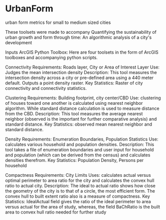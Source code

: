 # UrbanForm
urban form metrics for small to medium sized cities



These toolsets were made to accompany Quantifying the sustainability of urban growth and form through time: An algorithmic analysis of a city's development

Inputs ArcGIS Python Toolbox:
Here are four toolsets in the form of ArcGIS  toolboxes and accompanying python scripts.

Connectivity
Requirements: Roads layer, City or Area of Interest Layer
Use: Judges the mean intersection density
Description: This tool measures the intersection density across a city or pre-defined area using a 440 meter default. Outputs a point density raster.
Key Statistics: Raster of city connectivity and connectivity statistics.

Clustering
Requirements: Building footprint, city center/CBD
Use: clustering of houses toward one another is calculated using nearest neighbor algorithm. While standard distance calculation is used to measure distance from the CBD.
Description: This tool measures the average nearest neighbor (observed is the important for further comparative analysis) and standard distance.
Key Statistics: observed mean nearest neighbor and standard distance.

Density
Requirements: Enumeration Boundaries, Population Statistics
Use: calculates various household and population densities.
Description: This tool takes a file of enumeration boundaries and user input for household and population (which can be derived from the census) and calculates densities therefrom.
Key Statistics: Population Density, Persons per household

Compactness
Requirements: City Limits
Uses: calculates actual versus optimal perimeter to area ratio for the city and calculates the convex hull ratio to actual city.
Description: The ideal to actual ratio shows how close the geometry of the city is to that of a circle, the most efficient form. The convex hull to built extent ratio also is a measure of compactness.
Key Statistics: IdealActual field gives the ratio of the ideal perimeter to area versus actual for the area of study, whereas, the field BaChRatio is the built area to convex hull ratio needed for further study

